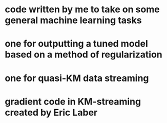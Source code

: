 # code written by me to take on some general machine learning tasks 
# one for outputting a tuned model based on a method of regularization 
# one for quasi-KM data streaming 
# gradient code in KM-streaming created by Eric Laber 
